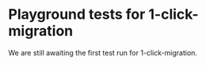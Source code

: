 # Playground tests for 1-click-migration
We are still awaiting the first test run for 1-click-migration.
